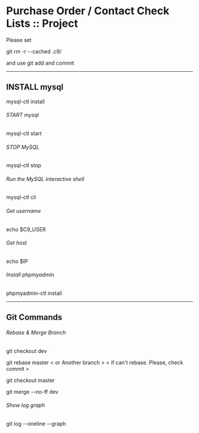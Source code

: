 # Purchase Order / Contact Check Lists :: Project

Please set

git rm -r --cached .c9/

and use git add and commit

---

## INSTALL mysql
mysql-ctl install

###### START mysql
mysql-ctl start

###### STOP MySQL
mysql-ctl stop

###### Run the MySQL interactive shell
mysql-ctl cli

###### Get username
echo $C9_USER

###### Get host
echo $IP

###### Install phpmyadmin

phpmyadmin-ctl install

---

## Git Commands

###### Rebase & Merge Branch
git checkout dev

git rebase master < or Another branch > < if can't rebase. Please, check commit >

git checkout master

git merge --no-ff dev 

###### Show log graph
git log --oneline --graph
